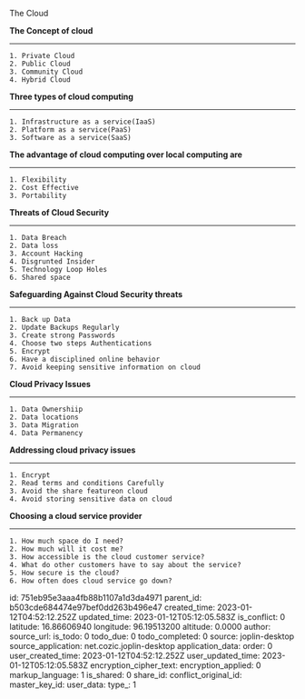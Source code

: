 The Cloud

**The Concept of cloud**

* * *

```
1. Private Cloud
2. Public Cloud
3. Community Cloud
4. Hybrid Cloud

```

**Three types of cloud computing**

* * *

```
1. Infrastructure as a service(IaaS)
2. Platform as a service(PaaS)
3. Software as a service(SaaS)

```

**The advantage of cloud computing over local computing are**

* * *

```
1. Flexibility 
2. Cost Effective
3. Portability
```

**Threats of Cloud Security**

* * *

```
1. Data Breach
2. Data loss
3. Account Hacking
4. Disgrunted Insider
5. Technology Loop Holes
6. Shared space
```

**Safeguarding Against Cloud Security threats**

* * *

```
1. Back up Data
2. Update Backups Regularly
3. Create strong Passwords
4. Choose two steps Authentications
5. Encrypt
6. Have a disciplined online behavior
7. Avoid keeping sensitive information on cloud
```

**Cloud Privacy Issues**

* * *

```
1. Data Ownershiip
2. Data locations
3. Data Migration
4. Data Permanency
```

**Addressing cloud privacy issues**

* * *

```
1. Encrypt
2. Read terms and conditions Carefully
3. Avoid the share featureon cloud
4. Avoid storing sensitive data on cloud
```

**Choosing a cloud service provider**

* * *

```
1. How much space do I need?
2. How much will it cost me?
3. How accessible is the cloud customer service?
4. What do other customers have to say about the service?
5. How secure is the cloud?
6. How often does cloud service go down?
```

id: 751eb95e3aaa4fb88b1107a1d3da4971
parent_id: b503cde684474e97bef0dd263b496e47
created_time: 2023-01-12T04:52:12.252Z
updated_time: 2023-01-12T05:12:05.583Z
is_conflict: 0
latitude: 16.86606940
longitude: 96.19513200
altitude: 0.0000
author: 
source_url: 
is_todo: 0
todo_due: 0
todo_completed: 0
source: joplin-desktop
source_application: net.cozic.joplin-desktop
application_data: 
order: 0
user_created_time: 2023-01-12T04:52:12.252Z
user_updated_time: 2023-01-12T05:12:05.583Z
encryption_cipher_text: 
encryption_applied: 0
markup_language: 1
is_shared: 0
share_id: 
conflict_original_id: 
master_key_id: 
user_data: 
type_: 1